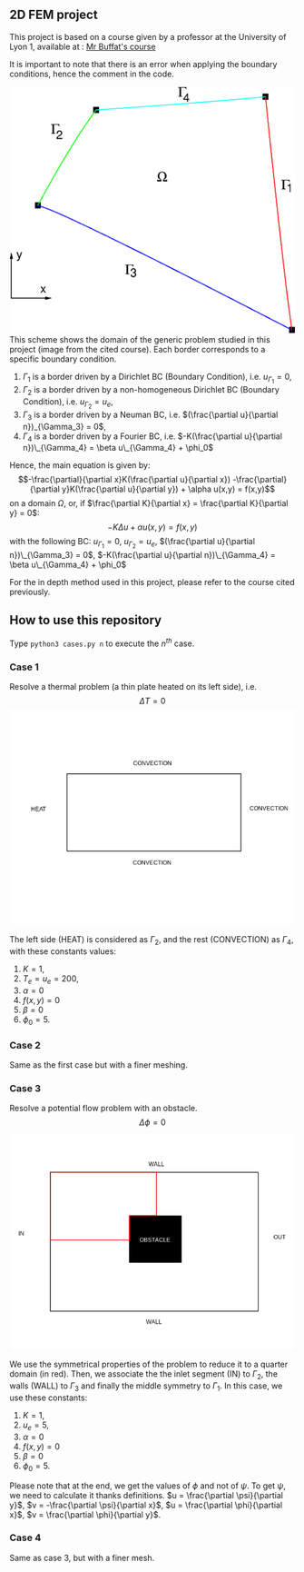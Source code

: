 
## 2D FEM project
This project is based on a course given by a professor at the University of Lyon 1, available at :
[Mr Buffat's course](https://perso.univ-lyon1.fr/marc.buffat/COURS/BOOK_ELTFINIS_HTML/CoursEF/chap4.html#conditions-aux-limites)

It is important to note that there is an error when applying the boundary conditions, hence the comment in the code.

![image](./assets/diagram.png)
This scheme shows the domain of the generic problem studied in this project (image from the cited course).
Each border corresponds to a specific boundary condition.
1. $\Gamma_1$ is a border driven by a Dirichlet BC (Boundary Condition), i.e. $u_{\Gamma_1} = 0$,
2. $\Gamma_2$ is a border driven by a non-homogeneous Dirichlet BC (Boundary Condition), i.e. $u_{\Gamma_2} = u_e$,
3. $\Gamma_3$ is a border driven by a Neuman BC, i.e. $(\frac{\partial u}{\partial n})_{\Gamma_3} = 0$,
4. $\Gamma_4$ is a border driven by a Fourier BC, i.e. $-K(\frac{\partial u}{\partial n})\_{\Gamma_4} = \beta u\_{\Gamma_4} + \phi_0$

Hence, the main equation is given by:
$$-\frac{\partial}{\partial x}K(\frac{\partial u}{\partial x}) -\frac{\partial}{\partial y}K(\frac{\partial u}{\partial y}) + \alpha u(x,y) = f(x,y)$$ on a domain $\Omega$,
or, if $\frac{\partial K}{\partial x} = \frac{\partial K}{\partial y} = 0$:
$$-K\Delta u + \alpha u(x,y) = f(x,y)$$
with the following BC:
$u_{\Gamma_1} = 0$, $u_{\Gamma_2} = u_e$, $(\frac{\partial u}{\partial n})\_{\Gamma_3} = 0$, $-K(\frac{\partial u}{\partial n})\_{\Gamma_4} = \beta u\_{\Gamma_4} + \phi_0$

For the in depth method used in this project, please refer to the course cited previously. 

## How to use this repository
Type `python3 cases.py n` to execute the $n^{th}$ case.
### Case 1

Resolve a thermal problem (a thin plate heated on its left side), i.e. 
$$\Delta T = 0$$
<img src="https://github.com/BountyKing/MechanicalEngineering/blob/master/2d_fem/assets/thermal_plate.png" />

The left side (HEAT) is considered as $\Gamma_2$, and the rest (CONVECTION) as $\Gamma_4$, with these constants values:
1. $K = 1$,
2. $T_e = u_e = 200$,
3. $\alpha = 0$
4. $f(x,y) = 0$
5. $\beta = 0$
6. $\phi_0 = 5$.

### Case 2
Same as the first case but with a finer meshing.

### Case 3
Resolve a potential flow problem with an obstacle.
$$\Delta \phi = 0$$

<img src="https://github.com/BountyKing/MechanicalEngineering/blob/master/2d_fem/assets/potential_flow.png" />

We use the symmetrical properties of the problem to reduce it to a quarter domain (in red). Then, we associate the the inlet segment (IN) to $\Gamma_2$, the walls (WALL) to $\Gamma_3$ and finally the middle symmetry to $\Gamma_1$.
In this case, we use these constants:
1. $K = 1$,
2. $u_e = 5$,
3. $\alpha = 0$
4. $f(x,y) = 0$
5. $\beta = 0$
6. $\phi_0 = 5$.

Please note that at the end, we get the values of $\phi$ and not of $\psi$. To get $\psi$, we need to calculate 
it thanks definitions.
$u = \frac{\partial \psi}{\partial y}$,
$v = -\frac{\partial \psi}{\partial x}$,
$u = \frac{\partial \phi}{\partial x}$,
$v = \frac{\partial \phi}{\partial y}$.

### Case 4
Same as case 3, but with a finer mesh.

